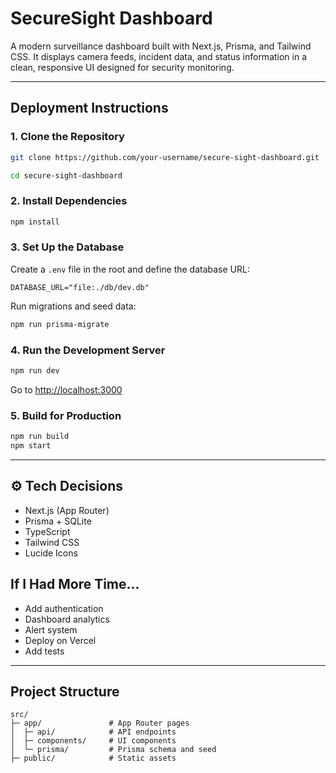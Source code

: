 # SecureSight Dashboard

A modern surveillance dashboard built with Next.js, Prisma, and Tailwind CSS. It displays camera feeds, incident data, and status information in a clean, responsive UI designed for security monitoring.

--- 

## Deployment Instructions

### 1. Clone the Repository

```bash
git clone https://github.com/your-username/secure-sight-dashboard.git

cd secure-sight-dashboard
```

### 2. Install Dependencies

```bash
npm install
```

### 3. Set Up the Database

Create a `.env` file in the root and define the database URL:

```env
DATABASE_URL="file:./db/dev.db"
```

Run migrations and seed data:

```bash
npm run prisma-migrate
```

### 4. Run the Development Server

```bash
npm run dev
```

Go to [http://localhost:3000](http://localhost:3000)

### 5. Build for Production

```bash
npm run build
npm start
```

---

## ⚙️ Tech Decisions

+ Next.js (App Router)
+ Prisma + SQLite
+ TypeScript
+ Tailwind CSS
+ Lucide Icons


##  If I Had More Time…

* Add authentication 
* Dashboard analytics
* Alert system 
* Deploy on Vercel 
* Add tests

---

## Project Structure

```
src/
├─ app/               # App Router pages
│  ├─ api/            # API endpoints
│  ├─ components/     # UI components
│  └─ prisma/         # Prisma schema and seed
├─ public/            # Static assets 
```
